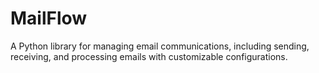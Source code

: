 # MailFlow
A Python library for managing email communications, including sending, receiving, and processing emails with customizable configurations.
